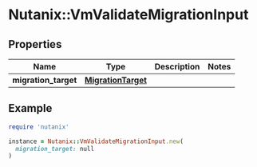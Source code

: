 # Nutanix::VmValidateMigrationInput

## Properties

| Name | Type | Description | Notes |
| ---- | ---- | ----------- | ----- |
| **migration_target** | [**MigrationTarget**](MigrationTarget.md) |  |  |

## Example

```ruby
require 'nutanix'

instance = Nutanix::VmValidateMigrationInput.new(
  migration_target: null
)
```

